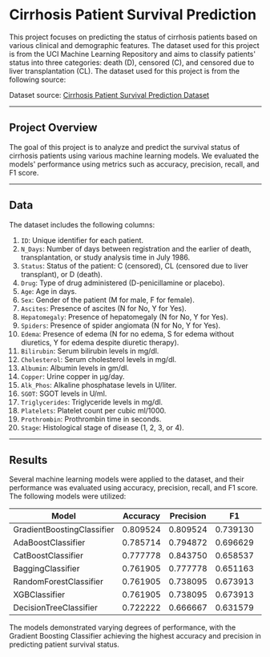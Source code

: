 # Cirrhosis Patient Survival Prediction

This project focuses on predicting the status of cirrhosis patients based on various clinical and demographic features. The dataset used for this project is from the UCI Machine Learning Repository and aims to classify patients' status into three categories: death (D), censored (C), and censored due to liver transplantation (CL). The dataset used for this project is from the following source:

Dataset source: [Cirrhosis Patient Survival Prediction Dataset](https://archive.ics.uci.edu/dataset/878/cirrhosis+patient+survival+prediction+dataset-1)

---

## Project Overview

The goal of this project is to analyze and predict the survival status of cirrhosis patients using various machine learning models. We evaluated the models' performance using metrics such as accuracy, precision, recall, and F1 score.

---

## Data

The dataset includes the following columns:
1. `ID`: Unique identifier for each patient.
2. `N_Days`: Number of days between registration and the earlier of death, transplantation, or study analysis time in July 1986.
3. `Status`: Status of the patient: C (censored), CL (censored due to liver transplant), or D (death).
4. `Drug`: Type of drug administered (D-penicillamine or placebo).
5. `Age`: Age in days.
6. `Sex`: Gender of the patient (M for male, F for female).
7. `Ascites`: Presence of ascites (N for No, Y for Yes).
8. `Hepatomegaly`: Presence of hepatomegaly (N for No, Y for Yes).
9. `Spiders`: Presence of spider angiomata (N for No, Y for Yes).
10. `Edema`: Presence of edema (N for no edema, S for edema without diuretics, Y for edema despite diuretic therapy).
11. `Bilirubin`: Serum bilirubin levels in mg/dl.
12. `Cholesterol`: Serum cholesterol levels in mg/dl.
13. `Albumin`: Albumin levels in gm/dl.
14. `Copper`: Urine copper in µg/day.
15. `Alk_Phos`: Alkaline phosphatase levels in U/liter.
16. `SGOT`: SGOT levels in U/ml.
17. `Triglycerides`: Triglyceride levels in mg/dl.
18. `Platelets`: Platelet count per cubic ml/1000.
19. `Prothrombin`: Prothrombin time in seconds.
20. `Stage`: Histological stage of disease (1, 2, 3, or 4).

---

## Results

Several machine learning models were applied to the dataset, and their performance was evaluated using accuracy, precision, recall, and F1 score. The following models were utilized:

| Model                     | Accuracy | Precision | F1      | Recall   |
|---------------------------|----------|-----------|---------|----------|
| GradientBoostingClassifier | 0.809524 | 0.809524  | 0.739130| 0.680    |
| AdaBoostClassifier        | 0.785714 | 0.794872  | 0.696629| 0.620    |
| CatBoostClassifier        | 0.777778 | 0.843750  | 0.658537| 0.540    |
| BaggingClassifier         | 0.761905 | 0.777778  | 0.651163| 0.560    |
| RandomForestClassifier    | 0.761905 | 0.738095  | 0.673913| 0.620    |
| XGBClassifier             | 0.761905 | 0.738095  | 0.673913| 0.620    |
| DecisionTreeClassifier    | 0.722222 | 0.666667  | 0.631579| 0.600    |

The models demonstrated varying degrees of performance, with the Gradient Boosting Classifier achieving the highest accuracy and precision in predicting patient survival status.